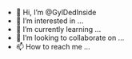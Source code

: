 - 👋 Hi, I’m @GylDedInside
- 👀 I’m interested in ...
- 🌱 I’m currently learning ...
- 💞️ I’m looking to collaborate on ...
- 📫 How to reach me ...

<!---
GylDedInside/GylDedInside is a ✨ special ✨ repository because its `README.md` (this file) appears on your GitHub profile.
You can click the Preview link to take a look at your changes.
--->
